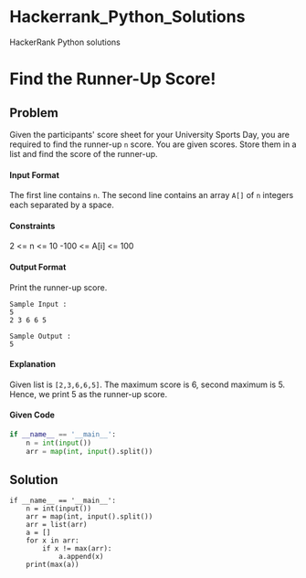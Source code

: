 # Hackerrank_Python_Solutions
HackerRank Python solutions

# Find the Runner-Up Score!
## Problem
Given the participants' score sheet for your University Sports Day, you are required to find the runner-up `n` score. You are given  scores. Store them in a list and find the score of the runner-up.
#### Input Format
The first line contains `n`. The second line contains an array `A[]`  of `n` integers each separated by a space.
#### Constraints
2 <= n <= 10
-100 <= A[i] <= 100
#### Output Format
Print the runner-up score.
```
Sample Input :
5
2 3 6 6 5
```
```
Sample Output :
5
```
#### Explanation
Given list is `[2,3,6,6,5]`. The maximum score is 6, second maximum is 5. Hence, we print 5 as the runner-up score.
#### Given Code
```python
if __name__ == '__main__':
    n = int(input())
    arr = map(int, input().split())
```
## Solution 
```
if __name__ == '__main__':
    n = int(input())
    arr = map(int, input().split())
    arr = list(arr)
    a = []
    for x in arr:
        if x != max(arr):
            a.append(x)
    print(max(a))
```
